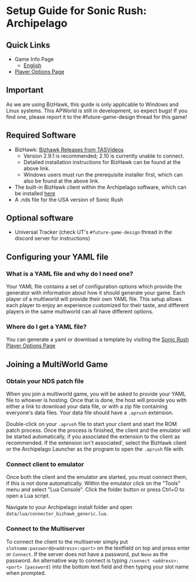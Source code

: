 # Setup Guide for Sonic Rush: Archipelago

## Quick Links

- Game Info Page
    * [English](/games/shapez/info/en)
- [Player Options Page](/games/shapez/player-options)

## Important

As we are using BizHawk, this guide is only applicable to Windows and Linux systems. 
This APWorld is still in development, so expect bugs! 
If you find one, please report it to the #future-game-design thread for this game!

## Required Software

- BizHawk: [Bizhawk Releases from TASVideos](https://tasvideos.org/BizHawk/ReleaseHistory)
  - Version 2.9.1 is recommended; 2.10 is currently unable to connect.
  - Detailed installation instructions for BizHawk can be found at the above link.
  - Windows users must run the prerequisite installer first, which can also be found at the above link.
- The built-in BizHawk client within the Archipelago software, which can be installed 
  [here](https://github.com/ArchipelagoMW/Archipelago/releases)
- A .nds file for the USA version of Sonic Rush

## Optional software

- Universal Tracker (check UT's `#future-game-design` thread in the discord server for instructions)

## Configuring your YAML file

### What is a YAML file and why do I need one?

Your YAML file contains a set of configuration options which provide the generator with information about how it should
generate your game. 
Each player of a multiworld will provide their own YAML file. 
This setup allows each player to enjoy an experience customized for their taste, and different players in the same 
multiworld can all have different options.

### Where do I get a YAML file?

You can generate a yaml or download a template by visiting the 
[Sonic Rush Player Options Page](/games/Sonic%20Rush/player-options)

## Joining a MultiWorld Game

### Obtain your NDS patch file

When you join a multiworld game, you will be asked to provide your YAML file to whoever is hosting. Once that is done,
the host will provide you with either a link to download your data file, or with a zip file containing everyone's data
files. Your data file should have a `.aprush` extension. 

Double-click on your `.aprush` file to start your client and start the ROM patch process. Once the process is finished, 
the client and the emulator will be started automatically, if you associated the extension to the client as recommended.
If the extension isn't associated', select the BizHawk client or the Archipelago Launcher as the program to open the 
`.aprush` file with.

### Connect client to emulator

Once both the client and the emulator are started, you must connect them, if this is not done automatically. Within the 
emulator click on the "Tools" menu and select "Lua Console". Click the folder button or press Ctrl+O to open a Lua 
script.

Navigate to your Archipelago install folder and open `data/lua/connector_bizhawk_generic.lua`.

### Connect to the Multiserver

To connect the client to the multiserver simply put `slotname:password@<address>:<port>` on the textfield on top and 
press enter or `Connect`. 
If the server does not have a password, put `None` as the password.
An alternative way to connect is typing `/connect <address>:<port> [password]` into the bottom text field and then 
typing your slot name when prompted.
